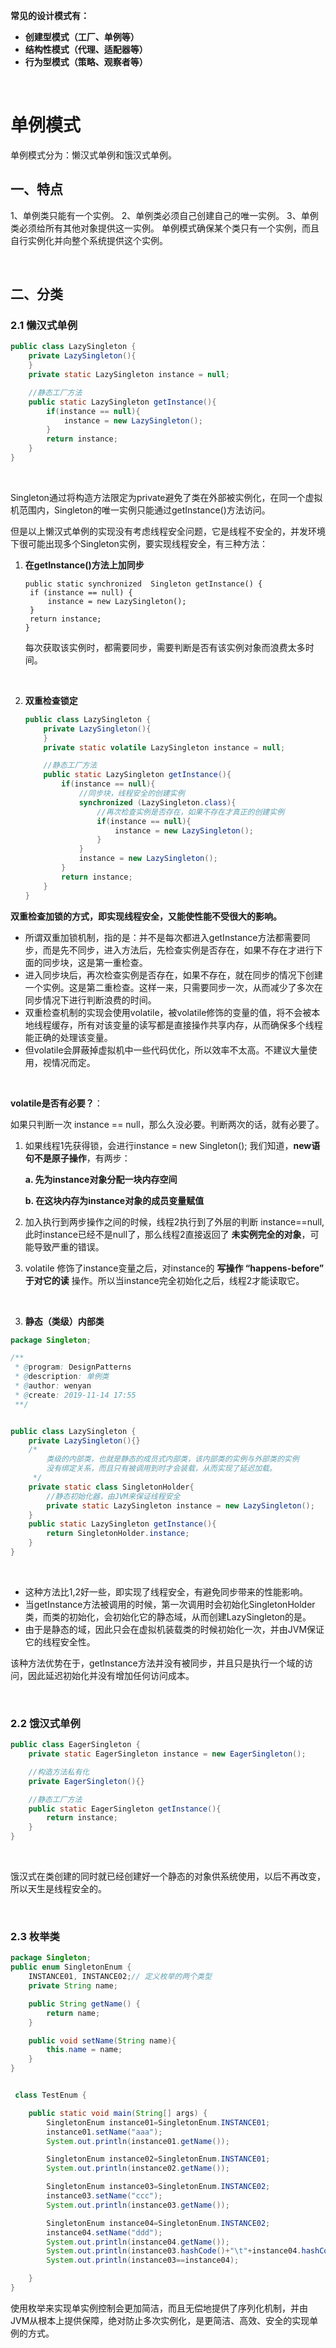 **常见的设计模式有：**

- **创建型模式（工厂、单例等）**
- **结构性模式（代理、适配器等）**
- **行为型模式（策略、观察者等）**

<br>

# 单例模式

单例模式分为：懒汉式单例和饿汉式单例。

## 一、特点

1、单例类只能有一个实例。
2、单例类必须自己创建自己的唯一实例。
3、单例类必须给所有其他对象提供这一实例。
单例模式确保某个类只有一个实例，而且自行实例化并向整个系统提供这个实例。

<br>



## 二、分类

### 2.1 懒汉式单例

```java
public class LazySingleton {
    private LazySingleton(){
    }
    private static LazySingleton instance = null;

    //静态工厂方法
    public static LazySingleton getInstance(){
        if(instance == null){
            instance = new LazySingleton();
        }
        return instance;
    }
}
```

<br>

Singleton通过将构造方法限定为private避免了类在外部被实例化，在同一个虚拟机范围内，Singleton的唯一实例只能通过getInstance()方法访问。

但是以上懒汉式单例的实现没有考虑线程安全问题，它是线程不安全的，并发环境下很可能出现多个Singleton实例，要实现线程安全，有三种方法：

1. **在getInstance()方法上加同步**

   ```
   public static synchronized  Singleton getInstance() {
   	if (instance == null) {
   		instance = new LazySingleton();
   	}
   	return instance;
   }
   ```

   每次获取该实例时，都需要同步，需要判断是否有该实例对象而浪费太多时间。

   <br>

2. **双重检查锁定**

   ```java
   public class LazySingleton {
       private LazySingleton(){
       }
       private static volatile LazySingleton instance = null;
   
       //静态工厂方法
       public static LazySingleton getInstance(){
           if(instance == null){
               //同步块，线程安全的创建实例
               synchronized (LazySingleton.class){
                   //再次检查实例是否存在，如果不存在才真正的创建实例
                   if(instance == null){
                       instance = new LazySingleton();
                   }
               }
               instance = new LazySingleton();
           }
           return instance;
       }
   }
   ```

**双重检查加锁的方式，即实现线程安全，又能使性能不受很大的影响。**

- 所谓双重加锁机制，指的是：并不是每次都进入getInstance方法都需要同步，而是先不同步，进入方法后，先检查实例是否存在，如果不存在才进行下面的同步块，这是第一重检查。
- 进入同步块后，再次检查实例是否存在，如果不存在，就在同步的情况下创建一个实例。这是第二重检查。这样一来，只需要同步一次，从而减少了多次在同步情况下进行判断浪费的时间。
- 双重检查机制的实现会使用volatile，被volatile修饰的变量的值，将不会被本地线程缓存，所有对该变量的读写都是直接操作共享内存，从而确保多个线程能正确的处理该变量。
- 但volatile会屏蔽掉虚拟机中一些代码优化，所以效率不太高。不建议大量使用，视情况而定。

<br>

**volatile是否有必要？**：

如果只判断一次 instance == null，那么久没必要。判断两次的话，就有必要了。

1. 如果线程1先获得锁，会进行instance = new Singleton(); 我们知道，**new语句不是原子操作**，有两步：

   **a. 先为instance对象分配一块内存空间**

   **b. 在这块内存为instance对象的成员变量赋值**

2. 加入执行到两步操作之间的时候，线程2执行到了外层的判断 instance==null, 此时instance已经不是null了，那么线程2直接返回了 **未实例完全的对象**，可能导致严重的错误。

3. volatile 修饰了instance变量之后，对instance的 **写操作 “happens-before” 于对它的读** 操作。所以当instance完全初始化之后，线程2才能读取它。

<br>



3. **静态（类级）内部类**

```java
package Singleton;

/**
 * @program: DesignPatterns
 * @description: 单例类
 * @author: wenyan
 * @create: 2019-11-14 17:55
 **/


public class LazySingleton {
    private LazySingleton(){}
    /*
        类级的内部类，也就是静态的成员式内部类，该内部类的实例与外部类的实例
        没有绑定关系，而且只有被调用到时才会装载，从而实现了延迟加载。
     */
    private static class SingletonHolder{
        //静态初始化器，由JVM来保证线程安全
        private static LazySingleton instance = new LazySingleton();
    }
    public static LazySingleton getInstance(){
        return SingletonHolder.instance;
    }
}
```

<br>

- 这种方法比1,2好一些，即实现了线程安全，有避免同步带来的性能影响。
- 当getInstance方法被调用的时候，第一次调用时会初始化SingletonHolder类，而类的初始化，会初始化它的静态域，从而创建LazySingleton的是。
- 由于是静态的域，因此只会在虚拟机装载类的时候初始化一次，并由JVM保证它的线程安全性。

该种方法优势在于，getInstance方法并没有被同步，并且只是执行一个域的访问，因此延迟初始化并没有增加任何访问成本。

<br>



### 2.2 饿汉式单例

```java
public class EagerSingleton {
    private static EagerSingleton instance = new EagerSingleton();

    //构造方法私有化
    private EagerSingleton(){}

    //静态工厂方法
    public static EagerSingleton getInstance(){
        return instance;
    }
}
```

<br>

饿汉式在类创建的同时就已经创建好一个静态的对象供系统使用，以后不再改变，所以天生是线程安全的。

<br>

### 2.3 枚举类

```java
package Singleton;
public enum SingletonEnum {
    INSTANCE01, INSTANCE02;// 定义枚举的两个类型
    private String name;

    public String getName() {
        return name;
    }

    public void setName(String name){
        this.name = name;
    }
}


 class TestEnum {

    public static void main(String[] args) {
        SingletonEnum instance01=SingletonEnum.INSTANCE01;
        instance01.setName("aaa");
        System.out.println(instance01.getName());

        SingletonEnum instance02=SingletonEnum.INSTANCE01;
        System.out.println(instance02.getName());

        SingletonEnum instance03=SingletonEnum.INSTANCE02;
        instance03.setName("ccc");
        System.out.println(instance03.getName());

        SingletonEnum instance04=SingletonEnum.INSTANCE02;
        instance04.setName("ddd");
        System.out.println(instance04.getName());
        System.out.println(instance03.hashCode()+"\t"+instance04.hashCode());
        System.out.println(instance03==instance04);

    }
}
```

使用枚举来实现单实例控制会更加简洁，而且无偿地提供了序列化机制，并由JVM从根本上提供保障，绝对防止多次实例化，是更简洁、高效、安全的实现单例的方式。